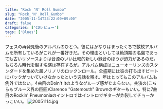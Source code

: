 ```yaml
---
title: "Rock 'N' Roll Gumbo"
slug: "Rock_'N'_Roll_Gumbo"
date: "2005-11-14T23:22:09+09:00"
draft: false
categories: ['CDレビュー']
tags: ['Blues']
---
```


フェスの再発見後のアルバムのひとつ。彼にはかなりはまったくちで数枚アルバムを所有しているがこれが一番好きだ。その理由といしては絶頂期の名盤であっても古いリソースよりは音源のいい比較的新しい録音のほうが迫力があるのだ。もちろん時代を越す名演は存在するが。アルバム構成はニューオーリンズのスタンダードを集めた超ノリノリのロックンロール。全盛期には彼の打ち出すビートにバックがついていけなかったという逸話を残す。年はとってもこのアルバムも例外ではない。4曲目のDoin't Itのようなグルーブ感がたまらない。共演の(こちらもブルース界の巨匠)Clarence "Gatemouth" Brownのギターもいい。特に7曲目のRockin' Pneumoniaのイントロではイントロでギターが炸裂してチョーかっこいい。 ![20051114.jpg](/wp-content/archives/20051114.jpg)